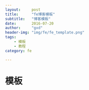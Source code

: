 ```yaml
---
layout:     post
title:      "fe博客模板"
subtitle:   "博客模板"
date:       2016-07-20
author:     "gxd"
header-img: "img/fe/fe_template.png"
tags:
    - 模板
    - 教程
category: fe

---
```



# 模板



